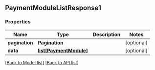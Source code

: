 ## PaymentModuleListResponse1

### Properties
Name | Type | Description | Notes
------------ | ------------- | ------------- | -------------
**pagination** | [**Pagination**](#Pagination) |  | [optional] 
**data** | [**list[PaymentModule]**](#PaymentModule) |  | [optional] 

[[Back to Model list]](#documentation-for-models) [[Back to API list]](#documentation-for-api-endpoints)


